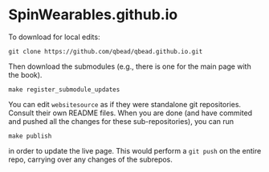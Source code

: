 # SpinWearables.github.io

To download for local edits:

`git clone https://github.com/qbead/qbead.github.io.git`

Then download the submodules (e.g., there is one for the main page with the book).

`make register_submodule_updates`

You can edit `websitesource` as if they were standalone git repositories. Consult their own README files. When you are done (and have commited and pushed all the changes for these sub-repositories), you can run

`make publish`

in order to update the live page. This would perform a `git push` on the entire repo, carrying over any changes of the subrepos.

